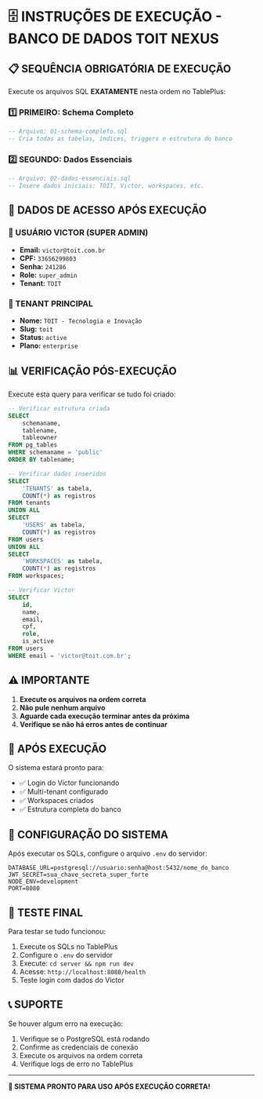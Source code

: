 # 🗄️ INSTRUÇÕES DE EXECUÇÃO - BANCO DE DADOS TOIT NEXUS

## 📋 SEQUÊNCIA OBRIGATÓRIA DE EXECUÇÃO

Execute os arquivos SQL **EXATAMENTE** nesta ordem no TablePlus:

### **1️⃣ PRIMEIRO: Schema Completo**
```sql
-- Arquivo: 01-schema-completo.sql
-- Cria todas as tabelas, índices, triggers e estrutura do banco
```

### **2️⃣ SEGUNDO: Dados Essenciais**
```sql
-- Arquivo: 02-dados-essenciais.sql  
-- Insere dados iniciais: TOIT, Victor, workspaces, etc.
```

## 🔐 DADOS DE ACESSO APÓS EXECUÇÃO

### **👤 USUÁRIO VICTOR (SUPER ADMIN)**
- **Email:** `victor@toit.com.br`
- **CPF:** `33656299803`
- **Senha:** `241286`
- **Role:** `super_admin`
- **Tenant:** `TOIT`

### **🏢 TENANT PRINCIPAL**
- **Nome:** `TOIT - Tecnologia e Inovação`
- **Slug:** `toit`
- **Status:** `active`
- **Plano:** `enterprise`

## 📊 VERIFICAÇÃO PÓS-EXECUÇÃO

Execute esta query para verificar se tudo foi criado:

```sql
-- Verificar estrutura criada
SELECT 
    schemaname,
    tablename,
    tableowner
FROM pg_tables 
WHERE schemaname = 'public'
ORDER BY tablename;

-- Verificar dados inseridos
SELECT 
    'TENANTS' as tabela,
    COUNT(*) as registros
FROM tenants
UNION ALL
SELECT 
    'USERS' as tabela,
    COUNT(*) as registros
FROM users
UNION ALL
SELECT 
    'WORKSPACES' as tabela,
    COUNT(*) as registros
FROM workspaces;

-- Verificar Victor
SELECT 
    id,
    name,
    email,
    cpf,
    role,
    is_active
FROM users 
WHERE email = 'victor@toit.com.br';
```

## ⚠️ IMPORTANTE

1. **Execute os arquivos na ordem correta**
2. **Não pule nenhum arquivo**
3. **Aguarde cada execução terminar antes da próxima**
4. **Verifique se não há erros antes de continuar**

## 🚀 APÓS EXECUÇÃO

O sistema estará pronto para:
- ✅ Login do Victor funcionando
- ✅ Multi-tenant configurado
- ✅ Workspaces criados
- ✅ Estrutura completa do banco

## 🔧 CONFIGURAÇÃO DO SISTEMA

Após executar os SQLs, configure o arquivo `.env` do servidor:

```env
DATABASE_URL=postgresql://usuario:senha@host:5432/nome_do_banco
JWT_SECRET=sua_chave_secreta_super_forte
NODE_ENV=development
PORT=8080
```

## 🎯 TESTE FINAL

Para testar se tudo funcionou:

1. Execute os SQLs no TablePlus
2. Configure o `.env` do servidor
3. Execute: `cd server && npm run dev`
4. Acesse: `http://localhost:8080/health`
5. Teste login com dados do Victor

## 📞 SUPORTE

Se houver algum erro na execução:
1. Verifique se o PostgreSQL está rodando
2. Confirme as credenciais de conexão
3. Execute os arquivos na ordem correta
4. Verifique logs de erro no TablePlus

---

**🎉 SISTEMA PRONTO PARA USO APÓS EXECUÇÃO CORRETA!**
